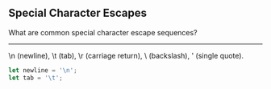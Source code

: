 ## Special Character Escapes

What are common special character escape sequences?

---

\n (newline), \t (tab), \r (carriage return), \\ (backslash), \' (single quote).

```rust
let newline = '\n';
let tab = '\t';
```

